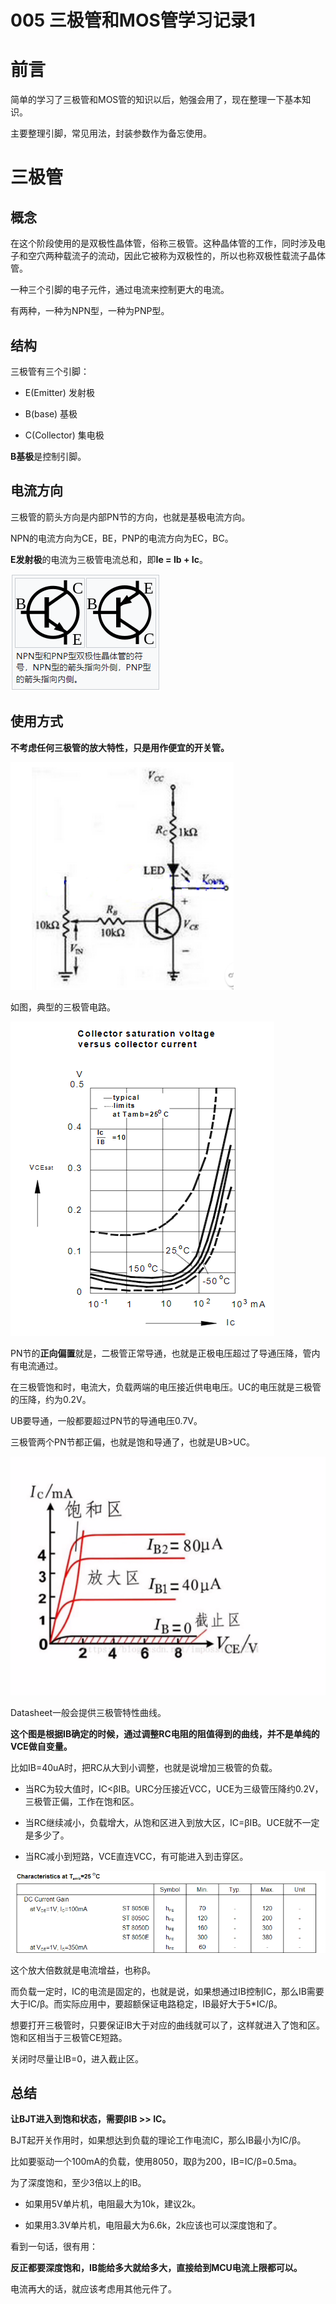 # 005 三极管和MOS管学习记录1

# 前言

简单的学习了三极管和MOS管的知识以后，勉强会用了，现在整理一下基本知识。

主要整理引脚，常见用法，封装参数作为备忘使用。

# 三极管

## 概念

在这个阶段使用的是双极性晶体管，俗称三极管。这种晶体管的工作，同时涉及电子和空穴两种载流子的流动，因此它被称为双极性的，所以也称双极性载流子晶体管。

一种三个引脚的电子元件，通过电流来控制更大的电流。

有两种，一种为NPN型，一种为PNP型。

## 结构

三极管有三个引脚：

- E(Emitter) 发射极

- B(base) 基极

- C(Collector) 集电极

**B基极**是控制引脚。

## 电流方向

三极管的箭头方向是内部PN节的方向，也就是基极电流方向。

NPN的电流方向为CE，BE，PNP的电流方向为EC，BC。

**E发射极**的电流为三极管电流总和，即**Ie = Ib + Ic**。

![](md_pic/2022-08-11-06-49-31-image.png)

## 使用方式

**不考虑任何三极管的放大特性，只是用作便宜的开关管。**

![](md_pic/2022-08-12-04-45-07-image.png)

如图，典型的三极管电路。

![](md_pic/2022-08-12-04-42-47-image.png)

PN节的**正向偏置**就是，二极管正常导通，也就是正极电压超过了导通压降，管内有电流通过。

在三极管饱和时，电流大，负载两端的电压接近供电电压。UC的电压就是三极管的压降，约为0.2V。

UB要导通，一般都要超过PN节的导通电压0.7V。

三极管两个PN节都正偏，也就是饱和导通了，也就是UB>UC。

![](md_pic/2022-08-12-05-01-59-image.png)

Datasheet一般会提供三极管特性曲线。

**这个图是根据IB确定的时候，通过调整RC电阻的阻值得到的曲线，并不是单纯的VCE做自变量。**

比如IB=40uA时，把RC从大到小调整，也就是说增加三极管的负载。

- 当RC为较大值时，IC<βIB。URC分压接近VCC，UCE为三级管压降约0.2V，三极管正偏，工作在饱和区。

- 当RC继续减小，负载增大，从饱和区进入到放大区，IC=βIB。UCE就不一定是多少了。

- 当RC减小到短路，VCE直连VCC，有可能进入到击穿区。



![](md_pic/2022-08-12-03-18-18-image.png)

这个放大倍数就是电流增益，也称β。

而负载一定时，IC的电流是固定的，也就是说，如果想通过IB控制IC，那么IB需要大于IC/β。而实际应用中，要超额保证电路稳定，IB最好大于5*IC/β。

想要打开三极管时，只要保证IB大于对应的曲线就可以了，这样就进入了饱和区。饱和区相当于三极管CE短路。

关闭时尽量让IB=0，进入截止区。

## 总结

**让BJT进入到饱和状态，需要βIB >> IC。**

BJT起开关作用时，如果想达到负载的理论工作电流IC，那么IB最小为IC/β。

比如要驱动一个100mA的负载，使用8050，取β为200，IB=IC/β=0.5ma。

为了深度饱和，至少3倍以上的IB。

- 如果用5V单片机，电阻最大为10k，建议2k。

- 如果用3.3V单片机，电阻最大为6.6k，2k应该也可以深度饱和了。

看到一句话，很有用：

**反正都要深度饱和，IB能给多大就给多大，直接给到MCU电流上限都可以。**

电流再大的话，就应该考虑用其他元件了。